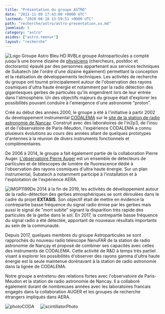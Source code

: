 ```yaml
---
title: "Présentation du groupe ASTRO"
date: "2011-11-09 17:43:00 +0000 UTC"
lastmod: "2020-08-18 13:59:51 +0000 UTC"
path: "recherche/astro/astro-presentation.xx.md"
joomlaid: 5
category: "astro"
asides: ["astro.+menu+"]
layout: "recherche"
---
```

![Logo Groupe Astro Bleu HD RVB](images/Logo_Groupe_Astro_Bleu_HD_RVB.png "Une station autonome devant le reseau decametrique de la station de radio astronomie de Nancay  (c) Louis-Marie Rigalleau")Le groupe Astroparticules a compté jusqu'à une bonne dizaine de [physiciens](/recherche/astro/astro-membres.xx) (chercheurs, postdoc et doctorants) épaulé par des personnes appartenant aux services techniques de Subatech (de l'ordre d'une dizaine également) permettant la conception et la réalisation de développements techniques. Les activités de recherche du groupe ont tourné principalement autour de l'observation des rayons cosmiques d'ultra haute énergie et notamment par la radio détection des gigantesques gerbes de particules qu'ils engendrent lors de leur entrée dans l'atmosphère. Un des objectifs majeurs du groupe était d'explorer les possibilités pouvant conduire à l'emergence d'une astronomie "proton".

Créé au début des années 2000, le groupe a été à l'initiative à partir 2002 du developpement instrumental [CODALEMA](http://codalema.in2p3.fr) sur le [site de la station de radio astronomie de Nancay](http://www.obs-nancay.fr). Construit avec des laboratoires de l'in2p3, de l'insu et de l'observatoire de Paris-Meudon, l'expérience CODALEMA a connu plusieurs évolutions au cours des années allant de quelques prototypes d'antennes à la réunion de divers instruments fonctionnels et complémentaires.

De 2006 à 2014, le groupe a fait également partie de la collaboration Pierre Auger. [L'observatoire Pierre Auger](http://www.auger.org) est un ensemble de détecteurs de particules et de télescopes de lumière de fluorescence dédié à l'observation des rayons cosmiques d'ultra haute énergie. Sur un plan instrumental, Subatech a notamment participé à l'installation et à l'exploitation de l'expérience AERA.

![IMGP1199](images/IMGP1199.JPG)De 2014 à la fin de 2019, les activités de développement autour de la radio-détection des gerbes atmosphériques se sont déroulées dans le cadre du projet **EXTASIS**. Son objectif était de mettre en évidence la contrepartie basse fréquence du signal radio émise par les gerbes mais aussi le signal de "mort subite" signant la disparition très rapide des particules de la gerbe dans le sol. En 2017, la contrepartie basse fréquence du signal radio a été détectée, apportant de nouveaux résultats importants au sein de la communauté.

Depuis 2017, quelques membres du groupe Astroparticules se sont rapprochés du nouveau radio télescope NenuFAR de la station de radio astronomie de Nançay et proposé de combiner ses capacités avec celles des instruments de CODALEMA. Cette activité de R&D à temps très partiel visant à explorer les possibilités d'observer des rayons gamma d'ultra haute énergie est la seule maintenue dorénavant à la station de radio astronomie dans la lignée de CODALEMA. 

Notre groupe a entretenu des relations fortes avec l'observatoire de Paris-Meudon et la station de radio astronomie de Nancay. Il a collaboré également durant de nombreuses années avec les laboratoires francais engagés dans la collaboration AUGER et les groupes de recherche étrangers impliqués dans AERA.

![photoCODA](images/photoCODA.png)     ![scintillatorPhoto](images/scintillatorPhoto.JPG)
